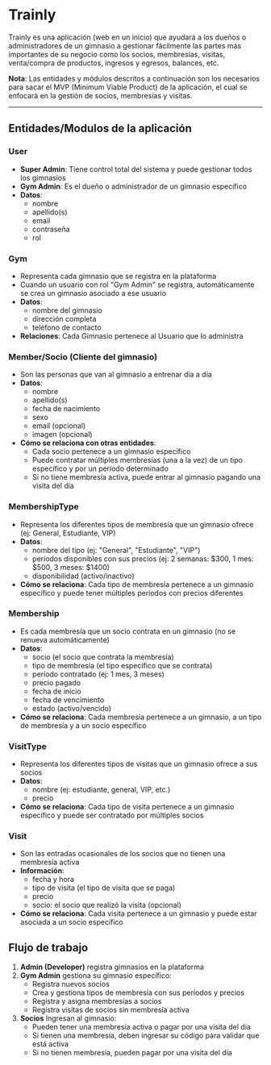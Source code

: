# Trainly

Trainly es una aplicación (web en un inicio) que ayudará a los dueños o administradores de un gimnasio a gestionar
fácilmente las partes más importantes de su negocio como los socios, membresías, visitas, venta/compra de productos,
ingresos y egresos, balances, etc.

**Nota**: Las entidades y módulos descritos a continuación son los necesarios para sacar el MVP (Minimum Viable Product) de la aplicación, el cual se enfocará en la gestión de socios, membresías y visitas.

<hr>

## Entidades/Modulos de la aplicación

### User
- **Super Admin**: Tiene control total del sistema y puede gestionar todos los gimnasios
- **Gym Admin**: Es el dueño o administrador de un gimnasio específico
- **Datos**:
  - nombre
  - apellido(s)
  - email
  - contraseña
  - rol

### Gym
- Representa cada gimnasio que se registra en la plataforma
- Cuando un usuario con rol "Gym Admin" se registra, automáticamente se crea un gimnasio asociado a ese usuario
- **Datos**:
  - nombre del gimnasio
  - dirección completa
  - teléfono de contacto
- **Relaciones**: Cada Gimnasio pertenece al Usuario que lo administra

### Member/Socio (Cliente del gimnasio)
- Son las personas que van al gimnasio a entrenar día a día
- **Datos**:
  - nombre
  - apellido(s)
  - fecha de nacimiento
  - sexo
  - email (opcional)
  - imagen (opcional)
- **Cómo se relaciona con otras entidades**:
  - Cada socio pertenece a un gimnasio específico
  - Puede contratar múltiples membresías (una a la vez) de un tipo específico y por un período determinado
  - Si no tiene membresía activa, puede entrar al gimnasio pagando una visita del día

### MembershipType
- Representa los diferentes tipos de membresía que un gimnasio ofrece (ej: General, Estudiante, VIP)
- **Datos**:
  - nombre del tipo (ej: "General", "Estudiante", "VIP")
  - períodos disponibles con sus precios (ej: 2 semanas: $300, 1 mes: $500, 3 meses: $1400)
  - disponibilidad (activo/inactivo)
- **Cómo se relaciona**: Cada tipo de membresía pertenece a un gimnasio específico y
  puede tener múltiples períodos con precios diferentes

### Membership
- Es cada membresía que un socio contrata en un gimnasio (no se renueva automáticamente)
- **Datos**:
  - socio (el socio que contrata la membresía)
  - tipo de membresía (el tipo específico que se contrata)
  - período contratado (ej: 1 mes, 3 meses)
  - precio pagado
  - fecha de inicio
  - fecha de vencimiento
  - estado (activo/vencido)
- **Cómo se relaciona**: Cada membresía pertenece a un gimnasio, a un tipo de membresía y a un socio específico

### VisitType
- Representa los diferentes tipos de visitas que un gimnasio ofrece a sus socios
- **Datos**:
  - nombre (ej: estudiante, general, VIP, etc.)
  - precio
- **Cómo se relaciona**: Cada tipo de visita pertenece a un gimnasio específico y puede ser contratado por múltiples socios

### Visit
- Son las entradas ocasionales de los socios que no tienen una membresía activa
- **Información**:
  - fecha y hora
  - tipo de visita (el tipo de visita que se paga)
  - precio
  - socio: el socio que realizó la visita (opcional)
- **Cómo se relaciona**: Cada visita pertenece a un gimnasio y puede estar asociada a un socio específico

## Flujo de trabajo

1. **Admin (Developer)** registra gimnasios en la plataforma
2. **Gym Admin** gestiona su gimnasio específico:
   - Registra nuevos socios
   - Crea y gestiona tipos de membresía con sus períodos y precios
   - Registra y asigna membresías a socios
   - Registra visitas de socios sin membresía activa
3. **Socios** Ingresan al gimnasio:
   - Pueden tener una membresía activa o pagar por una visita del día
   - Si tienen una membresía, deben ingresar su código para validar que está activa
   - Si no tienen membresía, pueden pagar por una visita del día

